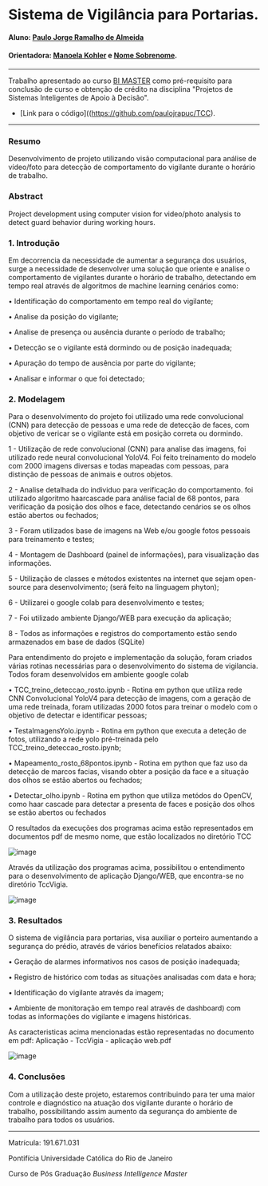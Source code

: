 <!-- antes de enviar a versão final, solicitamos que todos os comentários, colocados para orientação ao aluno, sejam removidos do arquivo -->
# Sistema de Vigilância para Portarias.

#### Aluno: [Paulo Jorge Ramalho de Almeida](https://github.com/paulojrapuc)
#### Orientadora: [Manoela Kohler](https://github.com/manoelakohler) e [Nome Sobrenome](https://github.com/link_do_github).

---

Trabalho apresentado ao curso [BI MASTER](https://ica.puc-rio.ai/bi-master) como pré-requisito para conclusão de curso e obtenção de crédito na disciplina "Projetos de Sistemas Inteligentes de Apoio à Decisão".

<!-- para os links a seguir, caso os arquivos estejam no mesmo repositório que este README, não há necessidade de incluir o link completo: basta incluir o nome do arquivo, com extensão, que o GitHub completa o link corretamente -->
- [Link para o código]((https://github.com/paulojrapuc/TCC). <!-- caso não aplicável, remover esta linha -->

---

### Resumo

<!-- trocar o texto abaixo pelo resumo do trabalho, em português -->

Desenvolvimento de projeto utilizando visão computacional para análise de vídeo/foto para detecção de comportamento do vigilante durante o horário de trabalho.

### Abstract <!-- Opcional! Caso não aplicável, remover esta seção -->

<!-- trocar o texto abaixo pelo resumo do trabalho, em inglês -->

Project development using computer vision for video/photo analysis to detect guard behavior during working hours.

### 1. Introdução

Em decorrencia da necessidade de aumentar a segurança dos usuários, surge a necessidade de desenvolver uma solução que oriente e analise o comportamento de vigilantes durante o horário de trabalho, detectando em tempo real através de algoritmos de machine learning cenários como: 

• Identificação do comportamento em tempo real do vigilante;

• Analise da posição do vigilante;

• Analise de presença  ou ausência durante o período de trabalho;

• Detecção se o vigilante está dormindo ou de posição inadequada;

• Apuração do tempo de ausência por parte do vigilante;

• Analisar e informar o que foi detectado;

### 2. Modelagem

Para o desenvolvimento do projeto foi utilizado uma rede convolucional (CNN) para detecção de pessoas e uma rede de detecção de faces, com objetivo de vericar se o vigilante está em posição correta ou dormindo.

1 - Utilização de rede convolucional (CNN) para analise das imagens, foi utilizado rede neural convolucional YoloV4. Foi feito treinamento do modelo com 2000 imagens diversas e todas mapeadas com pessoas, para distinção de pessoas de animais e outros objetos. 

2 - Analise detalhada do individuo para verificação do comportamento. foi utilizado algoritmo haarcascade para análise facial de 68 pontos, para verificação da posição dos olhos e face, detectando cenários se os olhos estão abertos ou fechados;

3 - Foram utilizados base de imagens na Web e/ou google fotos pessoais para treinamento e testes;

4 - Montagem de Dashboard (painel de informações), para visualização das informações.

5 - Utilização de classes e métodos existentes na internet que sejam open-source para desenvolvimento; (será feito na linguagem phyton);

6 - Utilizarei o google colab para desenvolvimento e testes;

7 - Foi utilizado ambiente Django/WEB para execução da aplicação;

8 - Todos as informações e registros do comportamento estão sendo armazenados em base de dados (SQLite)

Para entendimento do projeto e implementação da solução, foram criados várias rotinas necessárias para o desenvolvimento do sistema de vigilancia.
Todos foram desenvolvidos em ambiente google colab

• TCC_treino_deteccao_rosto.ipynb - Rotina em python que utiliza rede CNN Convolucional YoloV4 para detecção de imagens, com a geração de uma rede treinada, foram utilizadas 2000 fotos para treinar o modelo com o objetivo de detectar e identificar pessoas;

• TestaImagensYolo.ipynb - Rotina em python que executa a deteção de fotos, utilizando a rede yolo pré-treinada pelo TCC_treino_deteccao_rosto.ipynb;  

• Mapeamento_rosto_68pontos.ipynb - Rotina em python que faz uso da detecção de marcos facias, visando obter a posição da face e a situação dos olhos se estão abertos ou fechados;

• Detectar_olho.ipynb - Rotina em python que utiliza metódos do OpenCV, como haar cascade para detectar a presenta de faces e posição dos olhos se estão abertos ou fechados

O resultados da execuções dos programas acima estão representados em documentos pdf de mesmo nome, que estão localizados no diretório TCC

![image](https://user-images.githubusercontent.com/73618787/134441314-b87e9d58-41b2-4c5a-98a5-abc9fc970a0d.png)

Através da utilização dos programas acima, possibilitou o entendimento para o desenvolvimento de aplicação Django/WEB, que encontra-se no diretório TccVigia.

![image](https://user-images.githubusercontent.com/73618787/134441473-eb7b58ad-6518-428b-bbb4-87c31a7410df.png)

### 3. Resultados

O sistema de vigilância para portarias, visa auxiliar o porteiro aumentando a segurança do prédio, através de vários benefícios relatados abaixo:

•	Geração de alarmes informativos nos casos de posição inadequada;

•	Registro de histórico com todas as situações analisadas com data e hora;

•	Identificação do vigilante através da imagem;

•	Ambiente de monitoração em tempo real através de dashboard) com  todas as informações do vigilante e imagens históricas.

As caracteristicas acima mencionadas estão representadas no documento em pdf: Aplicação - TccVigia - aplicação web.pdf

![image](https://user-images.githubusercontent.com/73618787/134441337-2f181221-ab19-46d1-a4eb-9f0eeb9e0ac2.png)

### 4. Conclusões

Com a utilização deste projeto, estaremos contribuindo para ter uma maior controle e diagnóstico na atuação dos vigilante durante o horário de trabalho, possibilitando assim aumento da segurança do ambiente de trabalho para todos os usuários.

---

Matrícula: 191.671.031

Pontifícia Universidade Católica do Rio de Janeiro

Curso de Pós Graduação *Business Intelligence Master*
